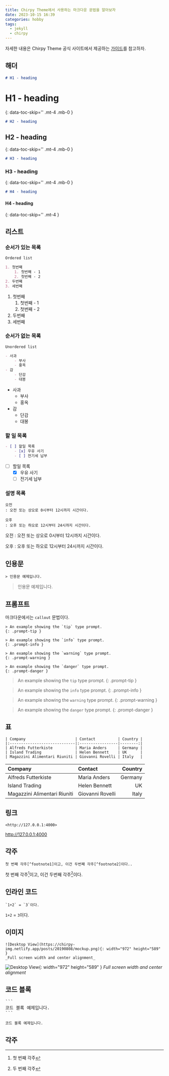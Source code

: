 ```yaml
---
title: Chirpy Theme에서 사용하는 마크다운 문법을 알아보자
date: 2023-10-15 16:39
categories: hobby
tags:
  - jekyll
  - chirpy
---
```


자세한 내용은 Chirpy Theme 공식 사이트에서 제공하는 [가이드](https://chirpy.cotes.page/posts/text-and-typography/)를 참고하자.

## 해더

```markdown
# H1 - heading
```
# H1 - heading
{: data-toc-skip='' .mt-4 .mb-0 }

```markdown
# H2 - heading
```
## H2 - heading
{: data-toc-skip='' .mt-4 .mb-0 }

```markdown
# H3 - heading
```
### H3 - heading
{: data-toc-skip='' .mt-4 .mb-0 }

```markdown
# H4 - heading
```
#### H4 - heading
{: data-toc-skip='' .mt-4 }


## 리스트

### 순서가 있는 목록

```markdown
Ordered list

1. 첫번째
	1. 첫번째 - 1
	2. 첫번째 - 2
2. 두번째
3. 세번째
```

1. 첫번째
	1. 첫번째 - 1
	2. 첫번째 - 2
2. 두번째
3. 세번째

### 순서가 없는 목록

```markdown
Unordered list

- 사과
	- 부사
	- 홍옥
- 감
	- 단감
	- 대봉
```

- 사과
	- 부사
	- 홍옥
- 감
	- 단감
	- 대봉

### 할 일 목록

```markdown
- [ ] 할일 목록
	- [x] 우유 사기
	- [ ] 전기세 납부
```

- [ ] 할일 목록
	- [x] 우유 사기
	- [ ] 전기세 납부

### 설명 목록

```
오전
: 오전 또는 상오로 0시부터 12시까지 시간이다.

오후
: 오후 또는 하오로 12시부터 24시까지 시간이다.
```

오전
: 오전 또는 상오로 0시부터 12시까지 시간이다.

오후
: 오후 또는 하오로 12시부터 24시까지 시간이다.

## 인용문

```
> 인용문 예제입니다.
```

> 인용문 예제입니다.

## 프롬프트

마크다운에서는 `callout` 문법이다. 

```
> An example showing the `tip` type prompt.
{: .prompt-tip }

> An example showing the `info` type prompt.
{: .prompt-info }

> An example showing the `warning` type prompt.
{: .prompt-warning }

> An example showing the `danger` type prompt.
{: .prompt-danger }
```

> An example showing the `tip` type prompt.
{: .prompt-tip }

> An example showing the `info` type prompt.
{: .prompt-info }

> An example showing the `warning` type prompt.
{: .prompt-warning }

> An example showing the `danger` type prompt.
{: .prompt-danger }

## 표

```
| Company                      | Contact          | Country |
|:-----------------------------|:-----------------|--------:|
| Alfreds Futterkiste          | Maria Anders     | Germany |
| Island Trading               | Helen Bennett    | UK      |
| Magazzini Alimentari Riuniti | Giovanni Rovelli | Italy   |
```

| Company                      | Contact          | Country |
|:-----------------------------|:-----------------|--------:|
| Alfreds Futterkiste          | Maria Anders     | Germany |
| Island Trading               | Helen Bennett    | UK      |
| Magazzini Alimentari Riuniti | Giovanni Rovelli | Italy   |

## 링크

```
<http://127.0.0.1:4000>
```

<http://127.0.0.1:4000>

## 각주

```
첫 번째 각주[^footnote1]이고, 이건 두번째 각주[^footnote2]이다..
```

첫 번째 각주[^footnote1]이고, 이건 두번째 각주[^footnote2]이다.

## 인라인 코드

```
`1+2` = `3`이다. 
```

`1+2` = `3`이다.

## 이미지

```
![Desktop View](https://chirpy-img.netlify.app/posts/20190808/mockup.png){: width="972" height="589" }
_Full screen width and center alignment_
```

![Desktop View](https://chirpy-img.netlify.app/posts/20190808/mockup.png){: width="972" height="589" }
_Full screen width and center alignment_


## 코드 블록

<pre>
```
코드 블록 예제입니다.
```
</pre>

```
코드 블록 예제입니다.
```


## 각주 

[^footnote1]: 첫 번째 각주
[^footnote2]: 두 번째 각주
